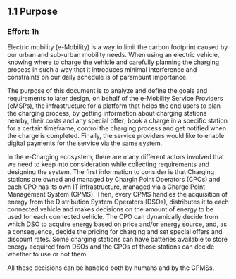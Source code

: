 ## 1.1 Purpose
### Effort: 1h

Electric mobility (e-Mobility) is a way to limit the carbon footprint caused by our urban and sub-urban mobility needs. When using an electric vehicle, knowing where to charge the vehicle and carefully planning the charging process in such a way that it introduces minimal interference and constraints on our daily schedule is of paramount importance.

The purpose of this document is to analyze and define the goals and requirements to later design, on behalf of the e-Mobility Service Providers (eMSPs), the infrastructure for a platform that helps the end users to plan the charging process, by getting information about charging stations nearby, their costs and any special offer; book a charge in a specific station for a certain timeframe, control the charging process and get notified when the charge is completed. Finally, the service providers would like to enable digital payments for the service via the same system.

In the e-Charging ecosystem, there are many different actors involved that we need to keep into consideration while collecting requirements and designing the system. The first information to consider is that Charging stations are owned and managed by Chargin Point Operators (CPOs) and each CPO has its own IT infrastructure, managed via a Charge Point Management System (CPMS). Then, every CPMS handles the acquisition of energy from the Distribution System Operators (DSOs), distributes it to each connected vehicle and makes decisions on the amount of energy to be used for each connected vehicle. 
The CPO can dynamically decide from which DSO to acquire energy based on price and/or energy source, and, as a consequence, decide the pricing for charging and set special offers and discount rates.
Some charging stations can have batteries available to store energy acquired from DSOs and the CPOs of those stations can decide whether to use or not them.

All these decisions can be handled both by humans and by the CPMSs.